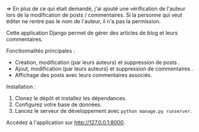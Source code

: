 => En plus de ce qui était demandé, j'ai ajouté une vérification de l'auteur lors de la modification de posts / commentaires. Si la personne qui veut éditer ne rentre pas le nom de l'auteur, il n'a pas la permission.


Cette application Django permet de gérer des articles de blog et leurs commentaires.

Fonctionnalités principales :
- Création, modification (par leurs auteurs) et suppression de posts .
- Ajout, modification (par leurs auteurs) et suppression de commentaires .
- Affichage des posts avec leurs commentaires associés.

Installation :
1. Clonez le dépôt et installez les dépendances.
2. Configurez votre base de données.
3. Lancez le serveur de développement avec `python manage.py runserver`.

Accédez à l'application sur http://127.0.0.1:8000.

